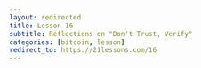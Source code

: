 ```yaml
---
layout: redirected
title: Lesson 16
subtitle: Reflections on "Don't Trust, Verify"
categories: [bitcoin, lesson]
redirect_to: https://21lessons.com/16
---
```

